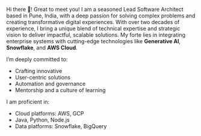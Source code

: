 Hi there 👋! Great to meet you! I am a seasoned Lead Software Architect based in Pune, India, with a deep passion for solving complex problems and creating transformative digital experiences. With over two decades of experience, I bring a unique blend of technical expertise and strategic vision to deliver impactful, scalable solutions. My forte lies in integrating enterprise systems with cutting-edge technologies like **Generative AI**, **Snowflake**, and **AWS Cloud**.

I’m deeply committed to:

-   Crafting innovative
-   User-centric solutions
-   Automation and governance
-   Mentorship and a culture of learning

I am proficient in:

-   Cloud platforms: AWS, GCP
-   Java, Python, Node.js
-   Data platforms: Snowflake, BigQuery
